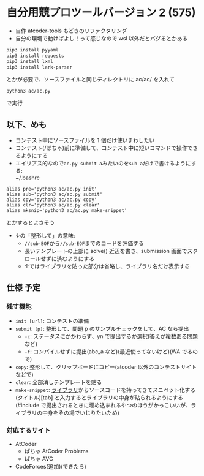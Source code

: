 # 自分用競プロツールバージョン 2 (575)

- 自作 atcoder-tools もどきのリファクタリング
- 自分の環境で動けばよし！って感じなので wsl 以外だとバグるとかある

```bash
pip3 install pyyaml
pip3 install requests
pip3 install lxml
pip3 install lark-parser
```
とかが必要で、ソースファイルと同じディレクトリに ac/ac/ を入れて
```
python3 ac/ac.py
```
で実行

## 以下、めも

- コンテスト中にソースファイルを 1 個だけ使いまわしたい
- コンテスト(/ばちゃ)前に準備して、コンテスト中に短いコマンドで操作できるようにする
- エイリアス的なので`ac.py submit a`みたいのを`sub a`だけで書けるようにする: <br>
~/.bashrc
```
alias pre='python3 ac/ac.py init'
alias sub='python3 ac/ac.py submit'
alias cpy='python3 ac/ac.py copy'
alias clr='python3 ac/ac.py clear'
alias mksnip='python3 ac/ac.py make-snippet'
```
とかするとよさそう
- ↓の「整形して」の意味:
	+ `//sub-BOF`から`//sub-EOF`までのコードを評価する
	+ 長いテンプレートの上部に solve() 近辺を書き、submission 画面でスクロールせずに済むようにする
	+ ↑ではライブラリを貼った部分は省略し、ライブラリ名だけ表示する

## 仕様 予定

### 残す機能

+ `init [url]`: コンテストの準備
+ `submit [p]`: 整形して、問題 p のサンプルチェックをして、AC なら提出
	* `-c`: ステータスにかかわらず、yn で提出するか選択(答えが複数ある問題など)
	* `-f`: コンパイルせずに提出(abc_a など)(最近使ってないけど)(WA でるので)
+ `copy`: 整形して、クリップボードにコピー(atcoder 以外のコンテストサイトなどで)
+ `clear`: 全部消しテンプレートを貼る
+ `make-snippet`: [ライブラリ](https://tqkoh.github.io/library/)からソースコードを持ってきてスニペット化する (タイトル)[tab] と入力するとライブラリの中身が貼られるようにする(#include で提出されるときに埋め込まれるやつのほうがかっこいいが、ライブラリの中身をその場でいじりたいため)

### 対応するサイト

- AtCoder
	+ ばちゃ AtCoder Problems
	+ ばちゃ AVC
- CodeForces(追加)(できたら)
